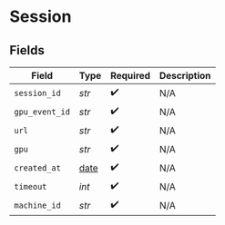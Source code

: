 # Session


## Fields

| Field                                                                | Type                                                                 | Required                                                             | Description                                                          |
| -------------------------------------------------------------------- | -------------------------------------------------------------------- | -------------------------------------------------------------------- | -------------------------------------------------------------------- |
| `session_id`                                                         | *str*                                                                | :heavy_check_mark:                                                   | N/A                                                                  |
| `gpu_event_id`                                                       | *str*                                                                | :heavy_check_mark:                                                   | N/A                                                                  |
| `url`                                                                | *str*                                                                | :heavy_check_mark:                                                   | N/A                                                                  |
| `gpu`                                                                | *str*                                                                | :heavy_check_mark:                                                   | N/A                                                                  |
| `created_at`                                                         | [date](https://docs.python.org/3/library/datetime.html#date-objects) | :heavy_check_mark:                                                   | N/A                                                                  |
| `timeout`                                                            | *int*                                                                | :heavy_check_mark:                                                   | N/A                                                                  |
| `machine_id`                                                         | *str*                                                                | :heavy_check_mark:                                                   | N/A                                                                  |